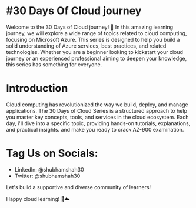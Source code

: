 # #30 Days Of Cloud journey

Welcome to the 30 Days of Cloud journey! 🚀 In this amazing learning journey, we will explore a wide range of topics related to cloud computing, focusing on Microsoft Azure. This series is designed to help you build a solid understanding of Azure services, best practices, and related technologies. Whether you are a beginner looking to kickstart your cloud journey or an experienced professional aiming to deepen your knowledge, this series has something for everyone.

# Introduction
Cloud computing has revolutionized the way we build, deploy, and manage applications. The 30 Days of Cloud Series is a structured approach to help you master key concepts, tools, and services in the cloud ecosystem. Each day, i'll dive into a specific topic, providing hands-on tutorials, explanations, and practical insights. and make you ready to crack AZ-900 examination.

# Tag Us on Socials:

 - LinkedIn: @shubhamshah30
 - Twitter: @shubhamshah30

Let's build a supportive and diverse community of learners!

Happy cloud learning! 🚀☁️
